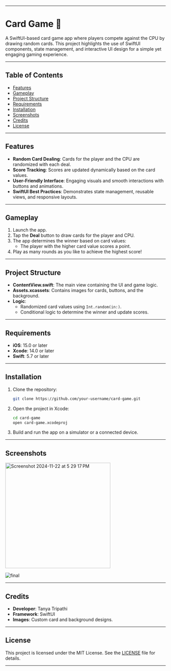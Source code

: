 
---
# Card Game 🎴

A SwiftUI-based card game app where players compete against the CPU by drawing random cards. This project highlights the use of SwiftUI components, state management, and interactive UI design for a simple yet engaging gaming experience.

---

## Table of Contents

- [Features](#features)
- [Gameplay](#gameplay)
- [Project Structure](#project-structure)
- [Requirements](#requirements)
- [Installation](#installation)
- [Screenshots](#screenshots)
- [Credits](#credits)
- [License](#license)

---

## Features

- **Random Card Dealing**: Cards for the player and the CPU are randomized with each deal.
- **Score Tracking**: Scores are updated dynamically based on the card values.
- **User-Friendly Interface**: Engaging visuals and smooth interactions with buttons and animations.
- **SwiftUI Best Practices**: Demonstrates state management, reusable views, and responsive layouts.

---

## Gameplay

1. Launch the app.
2. Tap the **Deal** button to draw cards for the player and CPU.
3. The app determines the winner based on card values:
   - The player with the higher card value scores a point.
4. Play as many rounds as you like to achieve the highest score!

---

## Project Structure

- **ContentView.swift**: The main view containing the UI and game logic.
- **Assets.xcassets**: Contains images for cards, buttons, and the background.
- **Logic**:
  - Randomized card values using `Int.random(in:)`.
  - Conditional logic to determine the winner and update scores.

---

## Requirements

- **iOS**: 15.0 or later  
- **Xcode**: 14.0 or later  
- **Swift**: 5.7 or later  

---

## Installation

1. Clone the repository:
   ```bash
   git clone https://github.com/your-username/card-game.git
   ```
2. Open the project in Xcode:
   ```bash
   cd card-game
   open card-game.xcodeproj
   ```
3. Build and run the app on a simulator or a connected device.

---

## Screenshots
<img width="330" alt="Screenshot 2024-11-22 at 5 29 17 PM" src="https://github.com/user-attachments/assets/7349b3cb-81d7-48c1-a1b0-1761666885cf">

![final](https://github.com/user-attachments/assets/af28f37b-a67f-4850-83df-cf91e962fdbb)

---

## Credits

- **Developer**: Tanya Tripathi  
- **Framework**: SwiftUI  
- **Images**: Custom card and background designs.

---

## License

This project is licensed under the MIT License. See the [LICENSE](LICENSE) file for details.  

---
